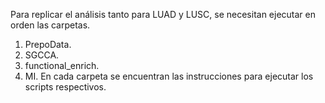 Para replicar el análisis tanto para LUAD y LUSC, se necesitan ejecutar en orden las carpetas.
1. PrepoData.
2. SGCCA.
3. functional_enrich.
4. MI.
En cada carpeta se encuentran las instrucciones para ejecutar los scripts respectivos.
